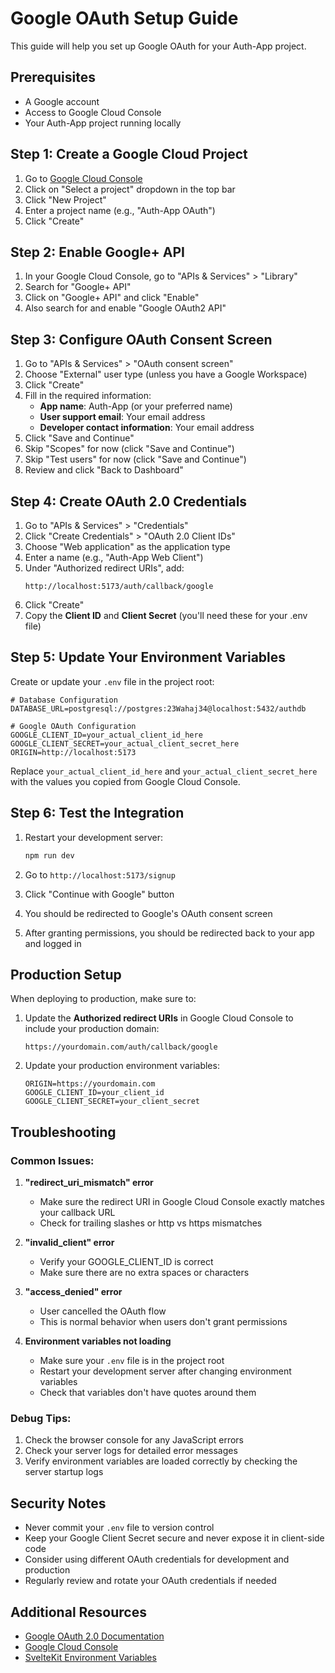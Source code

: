 # Google OAuth Setup Guide

This guide will help you set up Google OAuth for your Auth-App project.

## Prerequisites

- A Google account
- Access to Google Cloud Console
- Your Auth-App project running locally

## Step 1: Create a Google Cloud Project

1. Go to [Google Cloud Console](https://console.cloud.google.com/)
2. Click on "Select a project" dropdown in the top bar
3. Click "New Project"
4. Enter a project name (e.g., "Auth-App OAuth")
5. Click "Create"

## Step 2: Enable Google+ API

1. In your Google Cloud Console, go to "APIs & Services" > "Library"
2. Search for "Google+ API"
3. Click on "Google+ API" and click "Enable"
4. Also search for and enable "Google OAuth2 API"

## Step 3: Configure OAuth Consent Screen

1. Go to "APIs & Services" > "OAuth consent screen"
2. Choose "External" user type (unless you have a Google Workspace)
3. Click "Create"
4. Fill in the required information:
   - **App name**: Auth-App (or your preferred name)
   - **User support email**: Your email address
   - **Developer contact information**: Your email address
5. Click "Save and Continue"
6. Skip "Scopes" for now (click "Save and Continue")
7. Skip "Test users" for now (click "Save and Continue")
8. Review and click "Back to Dashboard"

## Step 4: Create OAuth 2.0 Credentials

1. Go to "APIs & Services" > "Credentials"
2. Click "Create Credentials" > "OAuth 2.0 Client IDs"
3. Choose "Web application" as the application type
4. Enter a name (e.g., "Auth-App Web Client")
5. Under "Authorized redirect URIs", add:
   ```
   http://localhost:5173/auth/callback/google
   ```
6. Click "Create"
7. Copy the **Client ID** and **Client Secret** (you'll need these for your .env file)

## Step 5: Update Your Environment Variables

Create or update your `.env` file in the project root:

```env
# Database Configuration
DATABASE_URL=postgresql://postgres:23Wahaj34@localhost:5432/authdb

# Google OAuth Configuration
GOOGLE_CLIENT_ID=your_actual_client_id_here
GOOGLE_CLIENT_SECRET=your_actual_client_secret_here
ORIGIN=http://localhost:5173
```

Replace `your_actual_client_id_here` and `your_actual_client_secret_here` with the values you copied from Google Cloud Console.

## Step 6: Test the Integration

1. Restart your development server:
   ```bash
   npm run dev
   ```

2. Go to `http://localhost:5173/signup`

3. Click "Continue with Google" button

4. You should be redirected to Google's OAuth consent screen

5. After granting permissions, you should be redirected back to your app and logged in

## Production Setup

When deploying to production, make sure to:

1. Update the **Authorized redirect URIs** in Google Cloud Console to include your production domain:
   ```
   https://yourdomain.com/auth/callback/google
   ```

2. Update your production environment variables:
   ```env
   ORIGIN=https://yourdomain.com
   GOOGLE_CLIENT_ID=your_client_id
   GOOGLE_CLIENT_SECRET=your_client_secret
   ```

## Troubleshooting

### Common Issues:

1. **"redirect_uri_mismatch" error**
   - Make sure the redirect URI in Google Cloud Console exactly matches your callback URL
   - Check for trailing slashes or http vs https mismatches

2. **"invalid_client" error**
   - Verify your GOOGLE_CLIENT_ID is correct
   - Make sure there are no extra spaces or characters

3. **"access_denied" error**
   - User cancelled the OAuth flow
   - This is normal behavior when users don't grant permissions

4. **Environment variables not loading**
   - Make sure your `.env` file is in the project root
   - Restart your development server after changing environment variables
   - Check that variables don't have quotes around them

### Debug Tips:

1. Check the browser console for any JavaScript errors
2. Check your server logs for detailed error messages
3. Verify environment variables are loaded correctly by checking the server startup logs

## Security Notes

- Never commit your `.env` file to version control
- Keep your Google Client Secret secure and never expose it in client-side code
- Consider using different OAuth credentials for development and production
- Regularly review and rotate your OAuth credentials if needed

## Additional Resources

- [Google OAuth 2.0 Documentation](https://developers.google.com/identity/protocols/oauth2)
- [Google Cloud Console](https://console.cloud.google.com/)
- [SvelteKit Environment Variables](https://kit.svelte.dev/docs/modules#$env-dynamic-private)

